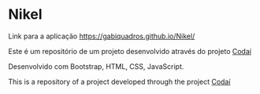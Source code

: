 # Nikel

Link para a aplicação  https://gabiquadros.github.io/Nikel/

Este é um repositório de um projeto desenvolvido através do projeto [Codaí](https://codai.growdev.com.br/)

Desenvolvido com Bootstrap, HTML, CSS, JavaScript.

This is a repository of a project developed through the project [Codaí](https://codai.growdev.com.br/)


